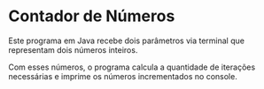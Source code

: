 
# Contador de Números

Este programa em Java recebe dois parâmetros via terminal que representam dois números inteiros. 

Com esses números, o programa calcula a quantidade de iterações necessárias e imprime os números incrementados no console.
